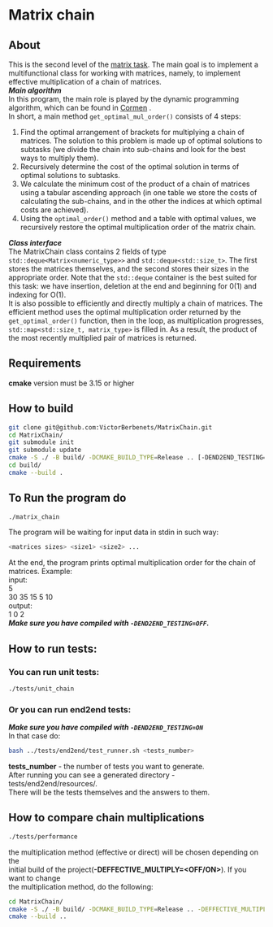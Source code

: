 # Matrix chain
## About
This is the second level of the [matrix task](https://github.com/VictorBerbenets/Matrix).
The main goal is to implement a multifunctional class for working with matrices, namely, to implement effective multiplication of a chain of matrices.  
***Main algorithm***  
In this program, the main role is played by the dynamic programming algorithm, which can be found in [Cormen](https://e-maxx.ru/bookz/files/cormen.pdf) .  
In short, a main method `get_optimal_mul_order()` consists of 4 steps:  
1. Find the optimal arrangement of brackets for multiplying a chain of matrices. The solution to this problem is made up of optimal solutions to subtasks (we divide the chain into sub-chains and look for the best ways to multiply them).
2. Recursively determine the cost of the optimal solution in terms
of optimal solutions to subtasks.
3. We calculate the minimum cost of the product of a chain of matrices using a tabular ascending approach (in one table we store the costs of calculating the sub-chains, and in the other the indices at which optimal costs are achieved).
4. Using the `optimal_order()` method and a table with optimal values, we recursively restore the optimal multiplication order of the matrix chain.  

***Class interface***  
The MatrixChain class contains 2 fields of type `std::deque<Matrix<numeric_type>>` and `std::deque<std::size_t>`. The first stores the matrices themselves, and the second stores their sizes in the appropriate order. Note that the `std::deque` container is the best suited for this task: we have insertion, deletion at the end and beginning for 0(1) and indexing for O(1).  
It is also possible to efficiently and directly multiply a chain of matrices. The efficient method uses the optimal multiplication order returned by the `get_optimal_order()` function, then in the loop, as multiplication progresses, `std::map<std::size_t, matrix_type>` is filled in. As a result, the product of the most recently multiplied pair of matrices is returned.
## Requirements
**cmake** version must be 3.15 or higher
## How to build
```bash
git clone git@github.com:VictorBerbenets/MatrixChain.git
cd MatrixChain/
git submodule init
git submodule update
cmake -S ./ -B build/ -DCMAKE_BUILD_TYPE=Release .. [-DEND2END_TESTING=<OFF/ON>] [-DEFFECTIVE_MULTIPLY=<OFF/ON>]
cd build/
cmake --build .
```
## To Run the program do  
```bash
./matrix_chain
```
The program will be waiting for input data in stdin in such way:  
```bash
<matrices sizes> <size1> <size2> ...  
```
At the end, the program prints optimal multiplication order for the chain of
matrices. Example:  
input:  
5  
30 35 15 5 10  
output:  
1 0 2  
***Make sure you have compiled with `-DEND2END_TESTING=OFF`.***  
## How to run tests:
### You can run unit tests:
```bash
./tests/unit_chain
```
### Or you can run end2end tests:
***Make sure you have compiled with `-DEND2END_TESTING=ON`***  
In that case do:  
```bash
bash ../tests/end2end/test_runner.sh <tests_number>
```
**tests_number** - the number of tests you want to generate.  
After running you can see a generated directory - tests/end2end/resources/.  
There will be the tests themselves and the answers to them.  

## How to compare chain multiplications
```bash
./tests/performance
```
the multiplication method (effective or direct) will be chosen depending on the  
initial build of the project(**-DEFFECTIVE_MULTIPLY=<OFF/ON>**). If you want to change  
the multiplication method, do the following:  
```bash
cd MatrixChain/
cmake -S ./ -B build/ -DCMAKE_BUILD_TYPE=Release .. -DEFFECTIVE_MULTIPLY=<OFF/ON>
cmake --build ..
```

